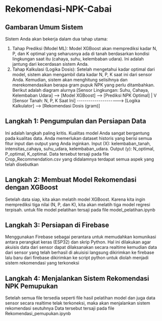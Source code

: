 # Rekomendasi-NPK-Cabai

## Gambaran Umum Sistem
Sistem Anda akan bekerja dalam dua tahap utama:
1. Tahap Prediksi (Model ML): Model XGBoost akan memprediksi kadar N, P, dan K optimal yang seharusnya ada di tanah berdasarkan kondisi lingkungan saat itu (cahaya, suhu, kelembaban udara). Ini adalah jantung dari kecerdasan sistem Anda.
2. Tahap Kalkulasi (Logika Dosis): Setelah mengetahui kadar optimal dari model, sistem akan mengambil data kadar N, P, K saat ini dari sensor Anda. Kemudian, sistem akan menghitung selisihnya dan merekomendasikan berapa gram pupuk NPK yang perlu ditambahkan.
Berikut adalah diagram alurnya
[Sensor Lingkungan: Suhu, Cahaya, Kelembaban Udara] --> [Model XGBoost] --> [Prediksi NPK Optimal]
                                                                                    |
                                                                                    V
[Sensor Tanah: N, P, K Saat Ini] ---------------------> [Logika Kalkulator] --> [Rekomendasi Dosis (gram)]

## Langkah 1: Pengumpulan dan Persiapan Data
Ini adalah langkah paling kritis. Kualitas model Anda sangat bergantung pada kualitas data. Anda memerlukan dataset historis yang berisi semua fitur input dan output yang Anda inginkan.
Input (X): kelembaban_tanah, intensitas_cahaya, suhu_udara, kelembaban_udara.
Output (y): N_optimal, P_optimal, K_optimal.
Data tersebut tersaji pada file Crop_Recommendation.csv yang didalamnya terdapat semua aspek yang telah disebutkan 

## Langkah 2: Membuat Model Rekomendasi dengan XGBoost
Setelah data siap, kita akan melatih model XGBoost. Karena kita ingin memprediksi tiga nilai (N, P, dan K), kita akan melatih tiga model regresi terpisah. 
untuk file model pelatihan tersaji pada file model_pelatihan.ipynb

## Langkah 3: Persiapan di Firebase
Menggunakan Firebase sebagai perantara untuk memudahkan komunikasi antara perangkat keras (ESP32) dan skrip Python.
Hal ini dilakukan agar akuisis data dari sensor dapat dilaksanakan secara realtime kemudian data dari sensor yang telah berhasil di akuisisi langsung dikirimkan ke firebase lalu baru dari firebase dikirimkan ke script python untuk diolah menjadi sistem rekomendasi yang terkoneksi

## Langkah 4: Menjalankan Sistem Rekomendasi NPK Pemupukan
Setelah semua file tersedia seperti file hasil pelatihan model dan juga data sensor secara realtime telak terkoneksi, maka akan menjalankan sistem rekomendasi seutuhnya
Data tersebut tersaji pada file Rekomendasi_pemupukan.ipynb
